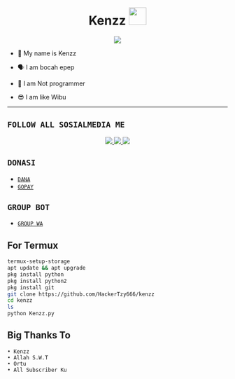 <h1 align="center">Kenzz <img src="https://www.mediafire.com/view/5ptg13w7etebsff/ppp.png/file" width="40px" alt=""><br></h1>
<p align="center">
<img src="https://www.mediafire.com/view/5ptg13w7etebsff/ppp.png/file" />
</p>

<p align="center">

- 👼 My name is Kenzz

- 🗣️ I am bocah epep

- 🔭 I am Not programmer
 
- 😎 I am like Wibu
</p>

-------

## ```FOLLOW ALL SOSIALMEDIA ME```
<p align="center">
<a href="https://www.instagram.com/invites/contact/?i=oylo838a0iz3&utm_content=mqhp1gr"><img src="https://img.shields.io/badge/Instagram-E4405F?style=for-the-badge&logo=instagram&logoColor=white"/> 
<a href="https://wa.me/6287853021508"><img src="https://img.shields.io/badge/WhatsApp-25D366?style=for-the-badge&logo=whatsapp&logoColor=white" />
<a href="https://youtube.com/@k3nzzmaker"><img src="https://img.shields.io/badge/YouTube k3nzzmaker-ff0000?style=for-the-badge&logo=youtube&logoColor=ff000000&link=https://youtube.com/k3nzzmaker" /><a>
</p>

## ```DONASI```

- [`DANA`](087853021508)
- [`GOPAY`](087853021508)

## ```GROUP BOT```

- [`GROUP WA`](https://chat.whatsapp.com/GNLvQFdrcoE8eJKhmOof4H)

## For Termux
```bash
termux-setup-storage
apt update && apt upgrade
pkg install python
pkg install python2
pkg install git
git clone https://github.com/HackerTzy666/kenzz
cd kenzz
ls
python Kenzz.py
```
## Big Thanks To
 ```
• Kenzz
• Allah S.W.T
• Ortu
• All Subscriber Ku
```
